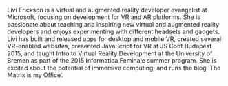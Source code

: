 Livi Erickson is a virtual and augmented reality developer evangelist at Microsoft, focusing on development for VR and AR platforms. She is passionate about teaching and inspiring new virtual and augmented reality developers and enjoys experimenting with different headsets and gadgets. Livi has built and released apps for desktop and mobile VR, created several VR-enabled websites, presented JavaScript for VR at JS Conf Budapest 2015, and taught Intro to Virtual Reality Development at the University of Bremen as part of the 2015 Informatica Feminale summer program. She is excited about the potential of immersive computing, and runs the blog ‘The Matrix is my Office’.
